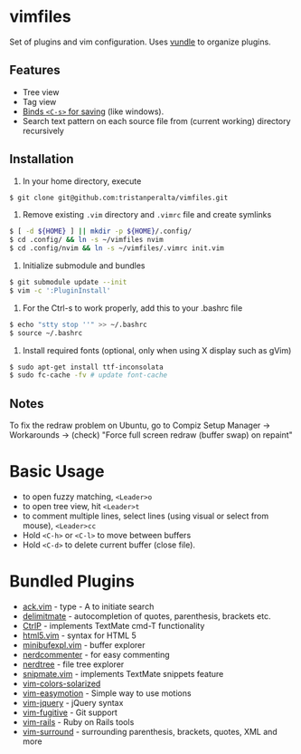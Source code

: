 # vimfiles

Set of plugins and vim configuration. Uses [vundle](https://github.com/gmarik/vundle) to organize plugins.

## Features
 * Tree view
 * Tag view
 * [Binds `<C-s>` for saving](http://sigttou.com/vim-ctrl-s) (like windows).
 * Search text pattern on each source file from (current working) directory recursively

## Installation
1. In your home directory, execute

```bash
$ git clone git@github.com:tristanperalta/vimfiles.git
```

1. Remove existing `.vim` directory and `.vimrc` file and create symlinks

```bash
$ [ -d ${HOME} ] || mkdir -p ${HOME}/.config/
$ cd .config/ && ln -s ~/vimfiles nvim
$ cd .config/nvim && ln -s ~/vimfiles/.vimrc init.vim
```

1. Initialize submodule and bundles

```bash
$ git submodule update --init
$ vim -c ':PluginInstall'
```

1. For the Ctrl-s to work properly, add this to your .bashrc file

```bash
$ echo "stty stop ''" >> ~/.bashrc
$ source ~/.bashrc
```

1. Install required fonts (optional, only when using X display such as gVim)

```bash
$ sudo apt-get install ttf-inconsolata
$ sudo fc-cache -fv # update font-cache
```

## Notes

To fix the redraw problem on Ubuntu, go to Compiz Setup Manager &rarr; Workarounds &rarr; (check) "Force full screen redraw (buffer swap) on repaint"

# Basic Usage
 * to open fuzzy matching, `<Leader>o`
 * to open tree view, hit `<Leader>t`
 * to comment multiple lines, select lines
   (using visual or select from mouse), `<Leader>cc`
 * Hold `<C-h>` or `<C-l>` to move between buffers
 * Hold `<C-d>` to delete current buffer (close file).

# Bundled Plugins
 * [ack.vim](https://github.com/mileszs/ack.vim) - type <leader> - A to initiate search
 * [delimitmate](https://github.com/Raimondi/delimitMate.git) - autocompletion of quotes, parenthesis, brackets etc.
 * [CtrlP](https://github.com/kien/ctrlp.vim) - implements TextMate cmd-T functionality
 * [html5.vim](https://github.com/othree/html5.vim.git) - syntax for HTML 5
 * [minibufexpl.vim](https://github.com/fholgado/minibufexpl.vim.git) - buffer explorer
 * [nerdcommenter](https://github.com/scrooloose/nerdcommenter.git) - for easy commenting
 * [nerdtree](https://github.com/scrooloose/nerdtree.git) - file tree explorer
 * [snipmate.vim](https://github.com/msanders/snipmate.vim.git) - implements TextMate snippets feature
 * [vim-colors-solarized](https://github.com/altercation/vim-colors-solarized.git)
 * [vim-easymotion](https://github.com/Lokaltog/vim-easymotion.git) - Simple way to use motions
 * [vim-jquery](https://github.com/itspriddle/vim-jquery.git) - jQuery syntax
 * [vim-fugitive](https://github.com/tpope/vim-fugitive.git) - Git support
 * [vim-rails](https://github.com/tpope/vim-rails.git) - Ruby on Rails tools
 * [vim-surround](https://github.com/tpope/vim-surround.git) - surrounding parenthesis, brackets, quotes, XML and more
